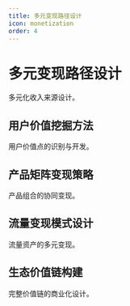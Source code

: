 ```yaml
---
title: 多元变现路径设计
icon: monetization
order: 4
---
```


# 多元变现路径设计

多元化收入来源设计。

## 用户价值挖掘方法

用户价值点的识别与开发。

## 产品矩阵变现策略

产品组合的协同变现。

## 流量变现模式设计

流量资产的多元变现。

## 生态价值链构建

完整价值链的商业化设计。

